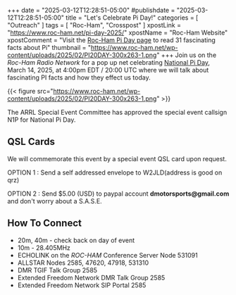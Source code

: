 +++
date = "2025-03-12T12:28:51-05:00"
#publishdate = "2025-03-12T12:28:51-05:00"
title = "Let's Celebrate Pi Day!"
categories = [ "Outreach" ]
tags = [ "Roc-Ham", "Crosspost" ]
xpostLink = "https://www.roc-ham.net/pi-day-2025/"
xpostName = "Roc-Ham Website"
xpostComment = "Visit the [Roc-Ham Pi Day page](https://www.roc-ham.net/pi-day-2025/) to read 31 fascinating facts about Pi"
thumbnail = "https://www.roc-ham.net/wp-content/uploads/2025/02/PI20DAY-300x263-1.png"
+++
Join us on the *Roc-Ham Radio Network* for a pop up net celebrating
[National Pi Day](https://en.wikipedia.org/wiki/Pi_Day),
March 14, 2025, at 4:00pm EDT / 20:00 UTC where we will talk about
fascinating PI facts and how they effect us today.
<!--more-->

{{< figure src="https://www.roc-ham.net/wp-content/uploads/2025/02/PI20DAY-300x263-1.png" >}}
<p class="clear"></p>

The ARRL Special Event Committee has approved the special event callsign
N1P for National Pi Day.

## QSL Cards

We will commemorate this event by a special event QSL card upon request.

OPTION 1
: Send a self addressed envelope to W2JLD(address is good on qrz)

OPTION 2
: Send $5.00 (USD) to paypal account **dmotorsports&commat;gmail.com** and
don't worry about a S.A.S.E.

## How To Connect

* 20m, 40m - check back on day of event
* 10m - 28.405MHz
* ECHOLINK on the  *ROC-HAM* Conference Server Node 531091
* ALLSTAR Nodes 2585, 47620, 47918, 531310
* DMR TGIF Talk Group 2585
* Extended Freedom Network DMR Talk Group 2585
* Extended Freedom Network SIP Portal 2585
